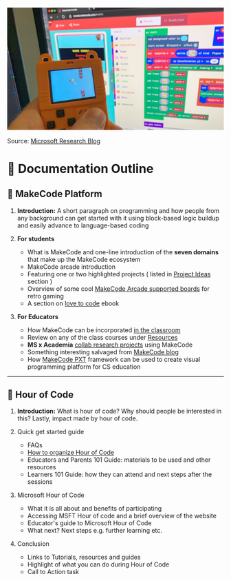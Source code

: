 ![makeCode](assets/outline-cover.png)

Source: [Microsoft Research Blog](https://www.microsoft.com/en-us/research/blog/rocket-fast-embedded-typescript-for-makecode-arcade/)

# 🧾 Documentation Outline

## 🧩 MakeCode Platform

1. **Introduction:** A short paragraph on programming and how people from any background can get started with it using block-based logic buildup and easily advance to language-based coding

1. **For students**

   - What is MakeCode and one-line introduction of the **seven domains** that make up the MakeCode ecosystem
   - MakeCode arcade introduction
   - Featuring one or two highlighted projects ( listed in [Project Ideas ](https://www.microsoft.com/en-us/makecode/about)section )
   - Overview of some cool [MakeCode Arcade supported boards](https://arcade.makecode.com/hardware) for retro gaming
   - A section on [love to code](https://get.chibitronics.com/lovetocode-vol1-makecode.pdf) ebook

1. **For Educators**

   - How MakeCode can be incorporated [in the classroom](https://www.microsoft.com/en-us/makecode/about)
   - Review on any of the class courses under [Resources ](https://www.microsoft.com/en-us/makecode/resources)
   - **MS x Academia** [collab research projects](http://makecode.com/labs) using MakeCode
   - Something interesting salvaged from [MakeCode blog](https://makecode.com/blog)
   - How [MakeCode PXT](https://github.com/microsoft/pxt) framework can be used to create visual programming platform for CS education

---

## 🚩 Hour of Code

1. **Introduction:** What is hour of code? Why should people be interested in this? Lastly, impact made by hour of code.
1. Quick get started guide

   - FAQs
   - [How to organize Hour of Code](https://hourofcode.com/us/how-to)
   - Educators and Parents 101 Guide: materials to be used and other resources
   - Learners 101 Guide: how they can attend and next steps after the sessions

1. Microsoft Hour of Code

   - What it is all about and benefits of participating
   - Accessing MSFT Hour of code and a brief overview of the website
   - Educator's guide to Microsoft Hour of Code
   - What next? Next steps e.g. further learning etc.

1. Conclusion
   - Links to Tutorials, resources and guides
   - Highlight of what you can do during Hour of Code
   - Call to Action task

